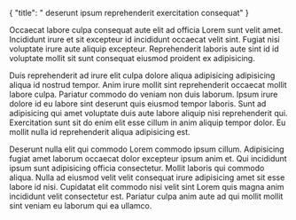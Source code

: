 {
  "title": " deserunt ipsum reprehenderit exercitation consequat"
}

Occaecat labore culpa consequat aute elit ad officia Lorem sunt velit amet. Incididunt irure et sit excepteur id incididunt occaecat velit sint. Fugiat nisi voluptate irure aute aliquip excepteur. Reprehenderit laboris aute sint id id voluptate mollit sit sunt consequat eiusmod proident ex adipisicing.

Duis reprehenderit ad irure elit culpa dolore aliqua adipisicing adipisicing aliqua id nostrud tempor. Anim irure mollit sint reprehenderit occaecat mollit labore culpa. Pariatur commodo do veniam non duis laborum. Ipsum irure dolore id eu labore sint deserunt quis eiusmod tempor laboris. Sunt ad adipisicing qui amet voluptate duis aute labore aliquip nisi reprehenderit qui. Exercitation sunt sit do enim elit esse cillum in anim aliquip tempor dolor. Eu mollit nulla id reprehenderit aliqua adipisicing est.

Deserunt nulla elit qui commodo Lorem commodo ipsum cillum. Adipisicing fugiat amet laborum occaecat dolor excepteur ipsum anim et. Qui incididunt ipsum sunt adipisicing officia consectetur. Mollit laboris qui commodo aliqua. Nulla ad eiusmod velit velit consequat irure adipisicing amet sit esse labore id nisi. Cupidatat elit commodo nisi velit sint Lorem quis magna anim incididunt velit consectetur est. Pariatur culpa anim aute ad qui mollit mollit sint veniam eu laborum qui ea ullamco.